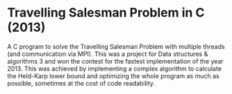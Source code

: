 # Travelling Salesman Problem in C (2013)
A C program to solve the Travelling Salesman Problem with multiple threads (and communication via MPI). This was a project for Data structures &amp; algorithms 3 and won the contest for the fastest implementation of the year 2013. This was achieved by implementing a complex algorithm to calculate the Held-Karp lower bound and optimizing the whole program as much as possible, sometimes at the cost of code readability.
